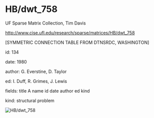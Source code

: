 # HB/dwt_758

 UF Sparse Matrix Collection, Tim Davis

 http://www.cise.ufl.edu/research/sparse/matrices/HB/dwt_758

 [SYMMETRIC CONNECTION TABLE FROM DTNSRDC, WASHINGTON]

 id: 134

 date: 1980

 author: G. Everstine, D. Taylor

 ed: I. Duff, R. Grimes, J. Lewis

 fields: title A name id date author ed kind

 kind: structural problem

![HB/dwt_758](http://www2.research.att.com/~yifanhu/GALLERY/GRAPHS/GIF_SMALL/HB@dwt_758.gif)